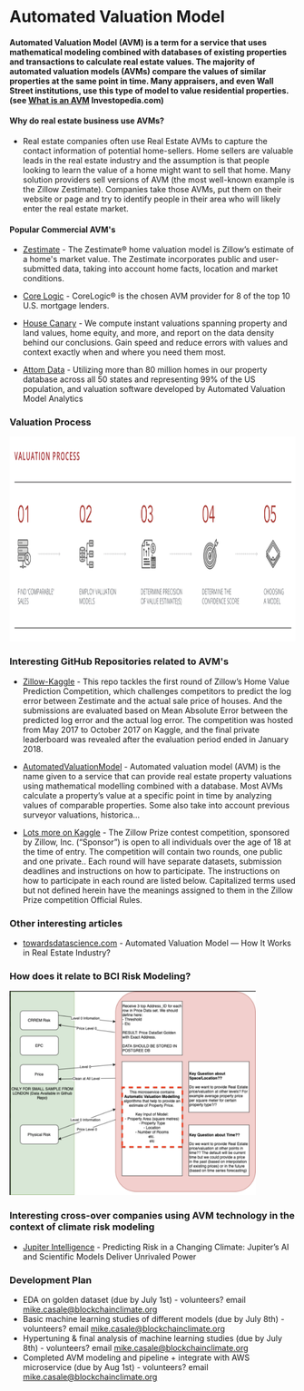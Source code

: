 # Automated Valuation Model

#### Automated Valuation Model (AVM) is a term for a service that uses mathematical modeling combined with databases of existing properties and transactions to calculate real estate values. The majority of automated valuation models (AVMs) compare the values of similar properties at the same point in time. Many appraisers, and even Wall Street institutions, use this type of model to value residential properties. (see [What is an AVM](https://www.investopedia.com/terms/a/automated-valuation-model.asp) Investopedia.com)


#### Why do real estate business use AVMs?
- Real estate companies often use Real Estate AVMs to capture the contact information of potential home-sellers.  Home sellers are valuable leads in the real estate industry and the assumption is that people looking to learn the value of a home might want to sell that home.  Many solution providers sell versions of AVM (the most well-known example is the Zillow Zestimate).  Companies take those AVMs, put them on their website or page and try to identify people in their area who will likely enter the real estate market.


#### Popular Commercial AVM's
* [Zestimate](https://www.zillow.com/zestimate/) - The Zestimate® home valuation model is Zillow’s estimate of a home's market value. The Zestimate incorporates public and user-submitted data, taking into account home facts, location and market conditions.

* [Core Logic](https://www.corelogic.com/landing-pages/automated-valuation-models.aspx) -  CoreLogic® is the chosen AVM provider for 8 of the top 10 U.S. mortgage lenders. 

* [House Canary](https://www.housecanary.com/products/data-points/) - We compute instant valuations spanning property and land values, home equity, and more, and report on the data density behind our conclusions. Gain speed and reduce errors with values and context exactly when and where you need them most.

* [Attom Data](https://www.attomdata.com/data/analytics-derived-data/avm-property-valuations/) - Utilizing more than 80 million homes in our property database across all 50 states and representing 99% of the US population, and valuation software developed by Automated Valuation Model Analytics

### Valuation Process
<img src="valuation_process.png" height="360" >

### Interesting GitHub Repositories related to AVM's
* [Zillow-Kaggle](https://github.com/junjiedong/Zillow-Kaggle/blob/master/README.md) - This repo tackles the first round of Zillow’s Home Value Prediction Competition, which challenges competitors to predict the log error between Zestimate and the actual sale price of houses. And the submissions are evaluated based on Mean Absolute Error between the predicted log error and the actual log error. The competition was hosted from May 2017 to October 2017 on Kaggle, and the final private leaderboard was revealed after the evaluation period ended in January 2018.

* [AutomatedValuationModel](https://github.com/jayshah5696/AutomaticValuationModel/blob/master/notebooks/Final_notebook.ipynb) -  Automated valuation model (AVM) is the name given to a service that can provide real estate property valuations using mathematical modelling combined with a database. Most AVMs calculate a property’s value at a specific point in time by analyzing values of comparable properties. Some also take into account previous surveyor valuations, historica…

* [Lots more on Kaggle](https://www.kaggle.com/c/zillow-prize-1/notebooks) - The Zillow Prize contest competition, sponsored by Zillow, Inc. (“Sponsor”) is open to all individuals over the age of 18 at the time of entry. The competition will contain two rounds, one public and one private.. Each round will have separate datasets, submission deadlines and instructions on how to participate. The instructions on how to participate in each round are listed below. Capitalized terms used but not defined herein have the meanings assigned to them in the Zillow Prize competition Official Rules.

### Other interesting articles
* [towardsdatascience.com](https://towardsdatascience.com/automated-valuation-model-how-it-works-in-real-estate-industry-8d082757e1ed) - Automated Valuation Model — How It Works in Real Estate Industry?

### How does it relate to BCI Risk Modeling?
<img src="bci_flowchart_2.png" height="360" >

### Interesting cross-over companies using AVM technology in the context of climate risk modeling
* [Jupiter Intelligence](https://jupiterintel.com) - Predicting Risk in a Changing Climate: Jupiter’s AI and Scientific Models Deliver Unrivaled Power

### Development Plan
- EDA on golden dataset (due by July 1st) - volunteers? email mike.casale@blockchainclimate.org
- Basic machine learning studies of different models (due by July 8th) - volunteers? email mike.casale@blockchainclimate.org
- Hypertuning & final analysis of machine learning studies (due by July 8th) - volunteers? email mike.casale@blockchainclimate.org
- Completed AVM modeling and pipeline + integrate with AWS microservice (due by Aug 1st) - volunteers? email mike.casale@blockchainclimate.org
